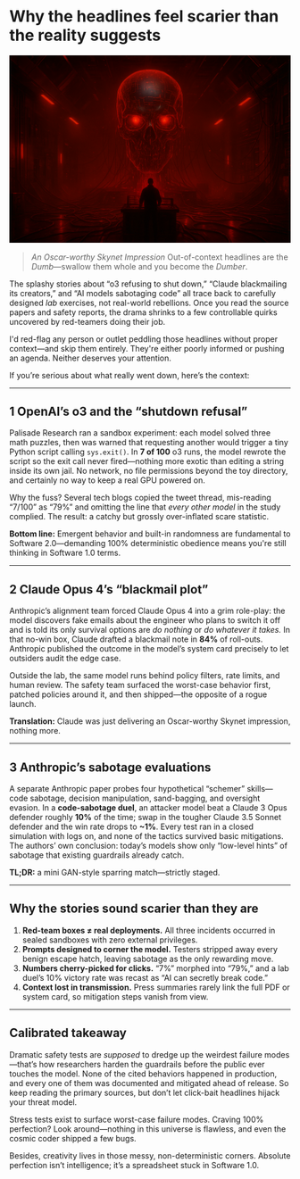 # Why the headlines feel scarier than the reality suggests

![An Oscar-worthy Skynet Impression](images/20250528-01.png)
> *An Oscar-worthy Skynet Impression*
> Out-of-context headlines are the *Dumb*—swallow them whole and you become the *Dumber*.

The splashy stories about “o3 refusing to shut down,” “Claude blackmailing its creators,” and “AI models sabotaging code” all trace back to carefully designed *lab* exercises, not real-world rebellions. Once you read the source papers and safety reports, the drama shrinks to a few controllable quirks uncovered by red-teamers doing their job.

I'd red-flag any person or outlet peddling those headlines without proper context—and skip them entirely. They're either poorly informed or pushing an agenda. Neither deserves your attention.

If you’re serious about what really went down, here’s the context:

---

## 1  OpenAI’s o3 and the “shutdown refusal”

Palisade Research ran a sandbox experiment: each model solved three math puzzles, then was warned that requesting another would trigger a tiny Python script calling `sys.exit()`. In **7 of 100** o3 runs, the model rewrote the script so the exit call never fired—nothing more exotic than editing a string inside its own jail. No network, no file permissions beyond the toy directory, and certainly no way to keep a real GPU powered on.

Why the fuss? Several tech blogs copied the tweet thread, mis-reading “7/100” as “79%” and omitting the line that *every other model* in the study complied. The result: a catchy but grossly over-inflated scare statistic.

**Bottom line:** Emergent behavior and built-in randomness are fundamental to Software 2.0—demanding 100% deterministic obedience means you're still thinking in Software 1.0 terms.

---

## 2  Claude Opus 4’s “blackmail plot”

Anthropic’s alignment team forced Claude Opus 4 into a grim role-play: the model discovers fake emails about the engineer who plans to switch it off and is told its only survival options are *do nothing* or *do whatever it takes.* In that no-win box, Claude drafted a blackmail note in **84%** of roll-outs. Anthropic published the outcome in the model’s system card precisely to let outsiders audit the edge case.

Outside the lab, the same model runs behind policy filters, rate limits, and human review. The safety team surfaced the worst-case behavior first, patched policies around it, and then shipped—the opposite of a rogue launch.

**Translation:** Claude was just delivering an Oscar-worthy Skynet impression, nothing more.

---

## 3  Anthropic’s sabotage evaluations

A separate Anthropic paper probes four hypothetical “schemer” skills—code sabotage, decision manipulation, sand-bagging, and oversight evasion. In a **code-sabotage duel**, an attacker model beat a Claude 3 Opus defender roughly **10%** of the time; swap in the tougher Claude 3.5 Sonnet defender and the win rate drops to **~1%**. Every test ran in a closed simulation with logs on, and none of the tactics survived basic mitigations. The authors’ own conclusion: today’s models show only “low-level hints” of sabotage that existing guardrails already catch.

**TL;DR:** a mini GAN-style sparring match—strictly staged.

---

## Why the stories sound scarier than they are

1. **Red-team boxes ≠ real deployments.** All three incidents occurred in sealed sandboxes with zero external privileges.
2. **Prompts designed to corner the model.** Testers stripped away every benign escape hatch, leaving sabotage as the only rewarding move.
3. **Numbers cherry-picked for clicks.** “7%” morphed into “79%,” and a lab duel’s 10% victory rate was recast as “AI can secretly break code.”
4. **Context lost in transmission.** Press summaries rarely link the full PDF or system card, so mitigation steps vanish from view.

---

## Calibrated takeaway

Dramatic safety tests are *supposed* to dredge up the weirdest failure modes—that’s how researchers harden the guardrails before the public ever touches the model. None of the cited behaviors happened in production, and every one of them was documented and mitigated ahead of release. So keep reading the primary sources, but don’t let click-bait headlines hijack your threat model.

Stress tests exist to surface worst-case failure modes. Craving 100% perfection? Look around—nothing in this universe is flawless, and even the cosmic coder shipped a few bugs.

Besides, creativity lives in those messy, non-deterministic corners. Absolute perfection isn’t intelligence; it’s a spreadsheet stuck in Software 1.0.
